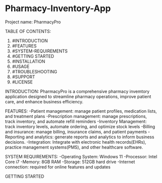 # Pharmacy-Inventory-App

Project name: PharmacyPro

TABLE OF CONTENTS:
1. #INTRODUCTION
2. #FEATURES
3. #SYSTEM-REQUIREMENTS
4. #GETTING STARTED
5. #INSTALLATION
6. #USAGE
7. #TROUBLESHOOTING
8. #SUPPORT
9. #LICENSE

INTRODUCTION:
PharmacyPro is a comprehensive pharmacy invemtory application designed to streamline pharmacy operations, improve patient care, and enhance business efficiency.

FEATURES:
-Patient management: manage patient profiles, medication lists, and treatment plans
-Prescription management: manage prescriptions, track inventory, and automate refill reminders
-Inventory Management: track inventory levels, automate ordering, and optimize stock levels
-Billing and insurance: manage billing, insurance claims, and patient payments
-Reporting and analytics: generate reports and analytics to inform business decisions.
-Integration: Integrate with electronic health records(EHRs), practice management systems(PMS), and other healthcare software.

SYSTEM REQUIREMENTS:
-Operating System: Windows 11
-Processor: Intel Core i7
-Memory: 8GB RAM
-Storage: 512GB hard drive
-Internet connection: required for online features and updates

GETTING STARTED
